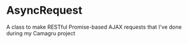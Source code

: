 # AsyncRequest
A class to make RESTful Promise-based AJAX requests that I've done during my Camagru project
